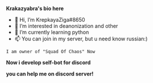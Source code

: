 **Krakazyabra's bio here**
- 👋 Hi, I’m KrepkayaZiga#8650
- 👀 I’m interested in deanonization and other
- 🌱 I’m currently learning python
- 📫 You can join in my server, but u need know russian:) 
```
I am owner of "Squad Of Chaos" Now
```
**Now i develop self-bot for discord**

__you can help me on discord server!__
